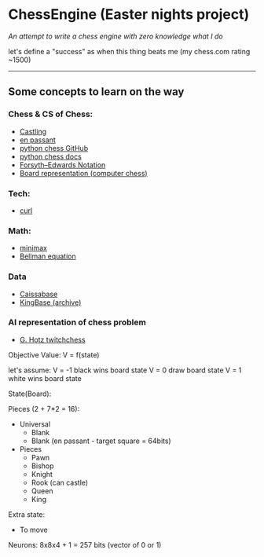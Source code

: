 # ChessEngine (Easter nights project)

*An attempt to write a chess engine with zero knowledge what I do*

let's define a "success" as when this thing beats me (my chess.com rating ~1500) 

---

## Some concepts to learn on the way

### Chess & CS of Chess:
- [Castling](https://en.wikipedia.org/wiki/Castling)
- [en passant](https://en.wikipedia.org/wiki/En_passant)
- [python chess GitHub](https://github.com/niklasf/python-chess)
- [python chess docs](https://python-chess.readthedocs.io/en/latest/)
- [Forsyth–Edwards Notation](https://en.wikipedia.org/wiki/Forsyth%E2%80%93Edwards_Notation)
- [Board representation (computer chess)](https://en.wikipedia.org/wiki/Board_representation_(computer_chess))

### Tech:
- [curl](https://www.prostdev.com/post/the-power-of-curl)

### Math:
- [minimax](https://en.wikipedia.org/wiki/Minimax)
- [Bellman equation](https://en.wikipedia.org/wiki/Bellman_equation)

### Data
- [Caissabase](http://caissabase.co.uk/)
- [KingBase (archive)](https://archive.org/details/KingBase2018)

### AI representation of chess problem
- [G. Hotz twitchchess](https://gitshub.com/geohot/twitchchess)

Objective Value: V = f(state) 

let's assume:
V = -1 black wins board state
V = 0 draw board state
V = 1 white wins board state 

State(Board):

Pieces (2 + 7*2 = 16):
- Universal
    - Blank
    - Blank (en passant - target square = 64bits)
- Pieces 
    - Pawn
    - Bishop
    - Knight
    - Rook (can castle)
    - Queen
    - King

Extra state:
- To move

Neurons:
8x8x4 + 1 = 257 bits (vector of 0 or 1)
